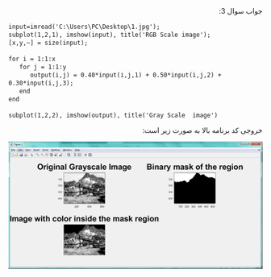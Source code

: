 <div dir="rtl">
جواب سوال 3:
</div>

```
input=imread('C:\Users\PC\Desktop\1.jpg');
subplot(1,2,1), imshow(input), title('RGB Scale image');
[x,y,~] = size(input);

for i = 1:1:x
   for j = 1:1:y
      output(i,j) = 0.40*input(i,j,1) + 0.50*input(i,j,2) + 0.30*input(i,j,3);
   end
end

subplot(1,2,2), imshow(output), title('Gray Scale  image')
```

<div dir="rtl">
خروجی کد برنامه بالا به صورت زیر است:
</div>

![khorooji](17.jpg)
